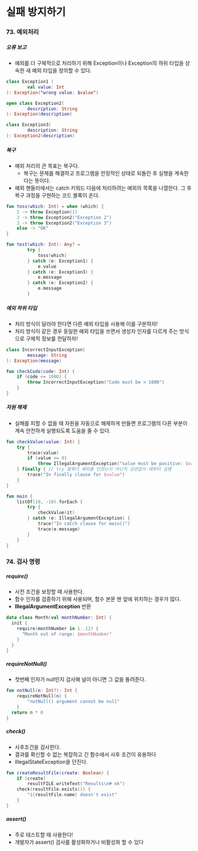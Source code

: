 # 실패 방지하기

### 73. 예외처리
##### 오류 보고
- 예외를 더 구체적으로 처리하기 위해 Exception이나 Exception의 하위 타입을 상속한 새 예외 타입을 정의할 수 있다.

```kotlin
class Exception1 (
        val value: Int
): Exception("wrong value: $value")

open class Exception2(
        description: String
): Exception(description)

class Exception3(
        description: String
): Exception2(description)
```

##### 복구
- 예외 처리의 큰 목표는 복구다. 
  - 복구는 문제를 해결하고 프로그램을 안정적인 상태로 되돌린 후 실행을 계속한다는 뜻이다.
- 예외 핸들러에서는 catch 키워드 다음에 처리하려는 예외의 목록을 나열한다. 그 후 복구 과정을 구현하는 코드 블록이 온다.

```kotlin
fun toss(which: Int) = when (which) {
    1 -> throw Exception(1)
    2 -> throw Exception2("Exception 2")
    3 -> throw Exception2("Exception 3")
    else -> "OK"
}

fun test(which: Int): Any? =
        try {
            toss(which)
        } catch (e: Exception1) {
            e.value
        } catch (e: Exception3) {
            e.message 
        } catch (e: Exception2) {
            e.message
        }
```

##### 예외 하위 타입
- 처리 방식이 달라야 한다면 다른 예외 타입을 사용해 이를 구분하자!
- 처리 방식이 같은 경우 동일한 예외 타입을 쓰면서 생성자 인자를 다르게 주는 방식으로 구체적 정보를 전달하자!
```kotlin
class IncorrectInputException(
        message: String
): Exception(message)

fun checkCode(code: Int) {
    if (code <= 1000) {
        throw IncorrectInputException("Code must be > 1000")
    }
}
```

##### 자원 해제
- 실패를 피할 수 없을 때 자원을 자동으로 해제하게 만들면 프로그램의 다른 부분이 계속 안전하게 실행되도록 도움을 줄 수 있다.
```kotlin
fun checkValue(value: Int) {
    try {
        trace(value)
        if (value <= 0)
            throw IllegalArgumentException("value must be positive: $value")
    } finally { // try 블록이 예외를 던졌는지 아닌지 상관없이 얘부터 실행 
        trace("In finally clause for $value")
    }
}

fun main {
    listOf(10, -10).forEach {
        try {
            checkValue(it)
        } catch (e: IllegalArgumentException) {
            trace("In catch clause for main()")
            trace(e.message)
        }
    }
}
```


### 74. 검사 명령
##### require()
- 사전 조건을 보장할 때 사용한다.
- 함수 인자를 검증하기 위해 사용되며, 함수 본문 맨 앞에 위치하는 경우가 많다.
- <b>IllegalArgumentException</b> 반환

```kotlin
data class Month(val monthNumber: Int) {
  init {
    require(monthNumber in 1..12) {
      "Month out of range: $monthNumber"
    }
  }
}
```

##### requireNotNull()
- 첫번째 인자가 null인지 검사해 널이 아니면 그 값을 돌려준다.

```kotlin
fun notNull(n: Int?): Int {
    requireNotNull(n) {
        "notNull() argument cannot be null"
    }
  return n * 0
}
```

##### check()
- 사후조건을 검사한다.
- 결과를 확신할 수 없는 복잡하고 긴 함수에서 사후 조건이 유용하다
- IllegalStateException을 던진다.
```kotlin
fun createResultFile(create: Boolean) {
    if (create)
        resultFILE.writeText("Results\n# ok")
    check(resultFile.exists()) {
        "${resultFile.name} doesn't exist"
    }
}
```

##### assert()
- 주로 테스트할 때 사용한다!
- 개발자가 assert() 검사를 활성화하거나 비활성화 할 수 있다